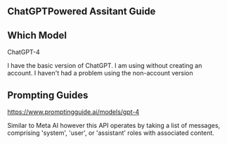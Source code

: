 ## ChatGPTPowered Assitant Guide

## Which Model
ChatGPT-4

I have the basic version of ChatGPT. I am using without creating an account. I haven't had a problem using the non-account version

## Prompting Guides
https://www.promptingguide.ai/models/gpt-4

Similar to Meta AI however this API operates by taking a list of messages, comprising 'system', 'user', or 'assistant' roles with associated content.